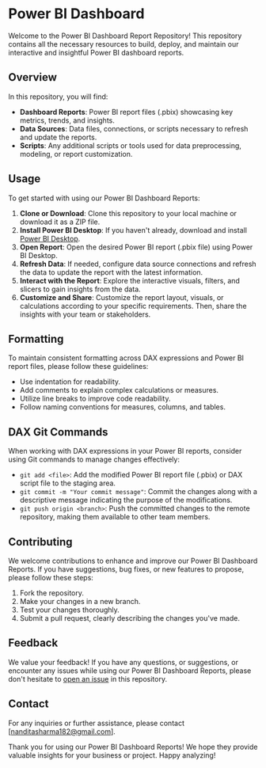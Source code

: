 # Power BI Dashboard 

Welcome to the Power BI Dashboard Report Repository! This repository contains all the necessary resources to build, deploy, and maintain our interactive and insightful Power BI dashboard reports.

## Overview

In this repository, you will find:

- **Dashboard Reports**: Power BI report files (.pbix) showcasing key metrics, trends, and insights.
- **Data Sources**: Data files, connections, or scripts necessary to refresh and update the reports.
- **Scripts**: Any additional scripts or tools used for data preprocessing, modeling, or report customization.

## Usage

To get started with using our Power BI Dashboard Reports:

1. **Clone or Download**: Clone this repository to your local machine or download it as a ZIP file.
2. **Install Power BI Desktop**: If you haven't already, download and install [Power BI Desktop](https://powerbi.microsoft.com/desktop/).
3. **Open Report**: Open the desired Power BI report (.pbix file) using Power BI Desktop.
4. **Refresh Data**: If needed, configure data source connections and refresh the data to update the report with the latest information.
5. **Interact with the Report**: Explore the interactive visuals, filters, and slicers to gain insights from the data.
6. **Customize and Share**: Customize the report layout, visuals, or calculations according to your specific requirements. Then, share the insights with your team or stakeholders.

## Formatting

To maintain consistent formatting across DAX expressions and Power BI report files, please follow these guidelines:

- Use indentation for readability.
- Add comments to explain complex calculations or measures.
- Utilize line breaks to improve code readability.
- Follow naming conventions for measures, columns, and tables.

## DAX Git Commands

When working with DAX expressions in your Power BI reports, consider using Git commands to manage changes effectively:

- `git add <file>`: Add the modified Power BI report file (.pbix) or DAX script file to the staging area.
- `git commit -m "Your commit message"`: Commit the changes along with a descriptive message indicating the purpose of the modifications.
- `git push origin <branch>`: Push the committed changes to the remote repository, making them available to other team members.

## Contributing

We welcome contributions to enhance and improve our Power BI Dashboard Reports. If you have suggestions, bug fixes, or new features to propose, please follow these steps:

1. Fork the repository.
2. Make your changes in a new branch.
3. Test your changes thoroughly.
4. Submit a pull request, clearly describing the changes you've made.

## Feedback

We value your feedback! If you have any questions, or suggestions, or encounter any issues while using our Power BI Dashboard Reports, please don't hesitate to [open an issue](https://github.com/nandita2000/Power-Bi-Dashboards/issues) in this repository.


## Contact

For any inquiries or further assistance, please contact [nanditasharma182@gmail.com].

Thank you for using our Power BI Dashboard Reports! We hope they provide valuable insights for your business or project. Happy analyzing!
